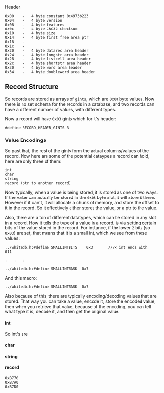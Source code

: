 
Header

```
0x00	-	4 byte constant 0x4973b223
0x04 	-	4 byte version
0x08 	-	4 byte features
0x0c 	-	4 byte CRC32 checksum
0x10	-	4 byte size
0x14	-	4 byte first free area ptr
0x18	-	
0x1c	-	
0x20	-	4 byte datarec area header
0x24 	-	4 byte longstr area header
0x28	-	4 byte listcell area header
0x2c	-	4 byte shortstr area header
0x30	-	4 byte word area header
0x34 	-	4 byte doubleword area header
```




## Record Structure

So records are stored as arrays of `gints`, which are `0x08` byte values. Now there is no set schema for the records in a database, and two records can have a different number of values, with different types.

Now a record will have `0x03` gints which for it's header:

```
#define RECORD_HEADER_GINTS 3
```

### Value Encodings

So past that, the rest of the gints form the actual columns/values of the record. Now here are some of the potential dataypes a record can hold, here are only three of them:

```
int
char
string
record (ptr to another record)
```

Now typically, when a value is being stored, it is stored as one of two ways. If the value can actually be stored in the `0x08` byte slot, it will store it there. However if it can't, it will allocate a chunk of memory, and store the offset to it in the record. So it effectively either stores the value, or a ptr to the value.

Also, there are a ton of different datatypes, which can be stored in any slot in a record. How it tells the type of a value in a record, is via setting certain bits of the value stored in the record. For instance, if the lower `2` bits (so `0x03`) are set, that means that it is a small int, which we see from these values:

```
../whitedb.h:#define SMALLINTBITS    0x3       ///< int ends with       011

.	.	.

../whitedb.h:#define SMALLINTMASK  0x7
```

And this macro:

```
../whitedb.h:#define SMALLINTMASK  0x7
```

Also because of this, there are typically encoding/decoding values that are stored. That way you can take a value, encode it, store the encoded value, then when you retrieve that value, because of the encoding, you can tell what type it is, decode it, and then get the original value.

#### int

So int's are

#### char

#### string

#### record

```
0xB770
0xB7A0
0xB7D0
```





